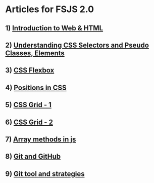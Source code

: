 # Articles for FSJS 2.0

## 1)  [Introduction to Web & HTML](https://medium.com/@shreyashdawake1/introduction-to-web-html-d4282d9a17fa)


## 2)  [Understanding CSS Selectors and Pseudo Classes, Elements](https://medium.com/@shreyashdawake1/understanding-css-selectors-and-pseudo-classes-elements-20b343dde751)


## 3) [CSS Flexbox](https://shreyashdawake.hashnode.dev/css-flexbox)


## 4) [Positions in CSS](https://kaushik543.hashnode.dev/positions-property)


## 5) [CSS Grid - 1](https://kaushik543.hashnode.dev/css-grids)


## 6) [CSS Grid - 2](https://kaushik543.hashnode.dev/css-grids-1)


## 7) [Array methods in js](https://kaushik543.hashnode.dev/array-methods-in-js)


## 8) [Git and GitHub](https://kaushik543.hashnode.dev/git-and-github)


## 9) [Git tool and strategies](https://kaushik543.hashnode.dev/git-tools-stratergies)